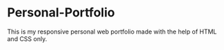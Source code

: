 # Personal-Portfolio

This is my responsive personal web portfolio made with the help of HTML and CSS only.
